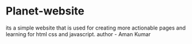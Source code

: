 # Planet-website
its a simple website that is used for creating more actionable pages and learning 
for html css and javascript.
author - Aman Kumar
